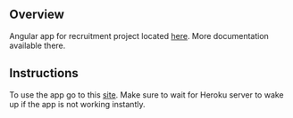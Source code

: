 ## Overview
Angular app for recruitment project located [here](https://github.com/marcinp55/marcin_pawlicki).
More documentation available there.

## Instructions
To use the app go to this [site](http://sonalake-recruit-front.s3-website.eu-west-2.amazonaws.com/).
Make sure to wait for Heroku server to wake up if the app is not working instantly.
